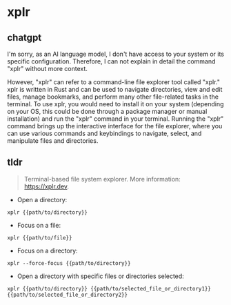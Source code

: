 # xplr 
## chatgpt 
I'm sorry, as an AI language model, I don't have access to your system or its specific configuration. Therefore, I can not explain in detail the command "xplr" without more context. 

However, "xplr" can refer to a command-line file explorer tool called "xplr." xplr is written in Rust and can be used to navigate directories, view and edit files, manage bookmarks, and perform many other file-related tasks in the terminal. To use xplr, you would need to install it on your system (depending on your OS, this could be done through a package manager or manual installation) and run the "xplr" command in your terminal. Running the "xplr" command brings up the interactive interface for the file explorer, where you can use various commands and keybindings to navigate, select, and manipulate files and directories. 

## tldr 
 
> Terminal-based file system explorer.
> More information: <https://xplr.dev>.

- Open a directory:

`xplr {{path/to/directory}}`

- Focus on a file:

`xplr {{path/to/file}}`

- Focus on a directory:

`xplr --force-focus {{path/to/directory}}`

- Open a directory with specific files or directories selected:

`xplr {{path/to/directory}} {{path/to/selected_file_or_directory1}} {{path/to/selected_file_or_directory2}}`
